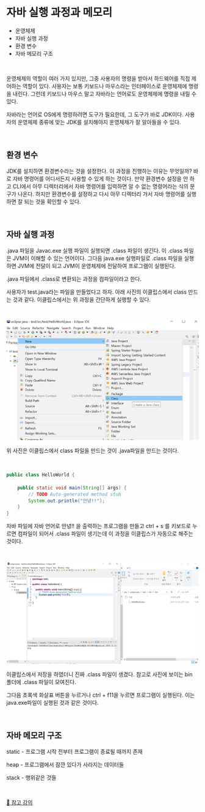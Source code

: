 # 자바 실행 과정과 메모리

- 운영체제
- 자바 실행 과정
- 환경 변수 
- 자바 메모리 구조

<br>

운영체제의 역할이 여러 가지 있지만, 그중 사용자의 명령을 받아서 하드웨어를 직접 제어하는 역할이 있다. 사용자는 보통 키보드나 마우스라는 인터페이스로 운영체제에 명령을 내린다. 그런데 키보드나 마우스 말고 자바라는 언어로도 운영체제에 명령을 내릴 수 있다. 

자바라는 언어로 OS에게 명령하려면 도구가 필요한데, 그 도구가 바로 JDK이다. 사용자의 운영체제 종류에 맞는 JDK를 설치해야지 운영체제가 잘 알아들을 수 있다. 

<br>

## 환경 변수

JDK를 설치하면 환경변수라는 것을 설정한다. 이 과정을 진행하는 이유는 무엇일까? 바로 자바 명령어를 어디서든지 사용할 수 있게 하는 것이다. 만약 환경변수 설정을 안 하고 CLI에서 아무 디렉터리에서 자바 명령어를 입력하면 알 수 없는 명령어라는 식의 문구가 나온다. 하지만 환경변수를 설정하고 다시 아무 디렉터리 가서 자바 명령어를 실행하면 잘 되는 것을 확인할 수 있다.

<br>

## 자바 실행 과정

.java 파일을 Javac.exe 실행 파일이 실행되면 .class 파일이 생긴다. 이 .class 파일은 JVM이 이해할 수 있는 언어이다. 그다음 java.exe 실행파일로  .class 파일을 실행하면 JVM에 전달이 되고 JVM이 운영체제에 전달하여 프로그램이 실행된다.

.java 파일에서 .class로 변환되는 과정을 컴파일이라고 한다. 

사용자가 test.java라는 파일을 만들었다고 하자. 아래 사진의 이클립스에서 class 만드는 것과 같다. 이클립스에서는 위 과정을 간단하게 실행할 수 있다. 

<br>

![image-20211216014013014](img/자바-실행-과정/image-20211216014013014.png)

위 사진은 이클립스에서 class 파일을 만드는 것이 .java파일을 만드는 것이다.

<br>

```java
public class HelloWorld {

	public static void main(String[] args) {
		// TODO Auto-generated method stub
		System.out.println("안녕!!");
	}
}
```

자바 파일에 자바 언어로 안녕!! 을 출력하는 프로그램을 만들고 ctrl + s 를 키보드로 누르면 컴파일이 되어서 .class 파일이 생기는데 이 과정을 이클립스가 자동으로 해주는 것이다.

<br>

![image-20211216001101569](img/자바-실행-과정/image-20211216001101569.png)

이클립스에서 저장을 하였더니 진짜 .class 파일이 생겼다. 참고로 사진에 보이는 bin 폴더에  .class 파일이 모여진다.

그다음 초록색 화살표 버튼을 누르거나 ctrl + f11을 누르면 프로그램이 실행된다. 이는 java.exe파일이 실행된 것과 같은 것이다. 

<br>

## 자바 메모리 구조

static - 프로그램 시작 전부터 프로그램이 종료될 때까지 존재

heap - 프로그램에서 잠깐 있다가 사라지는 데이터들

stack - 행위같은 것들

<br>

[📕 참고 강의](https://www.easyupclass.com/main/course_info/about.php?course_id=274)